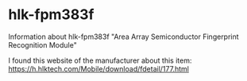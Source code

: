 # hlk-fpm383f

Information about hlk-fpm383f "Area Array Semiconductor Fingerprint Recognition Module"

I found this website of the manufacturer about this item:
https://h.hlktech.com/Mobile/download/fdetail/177.html
